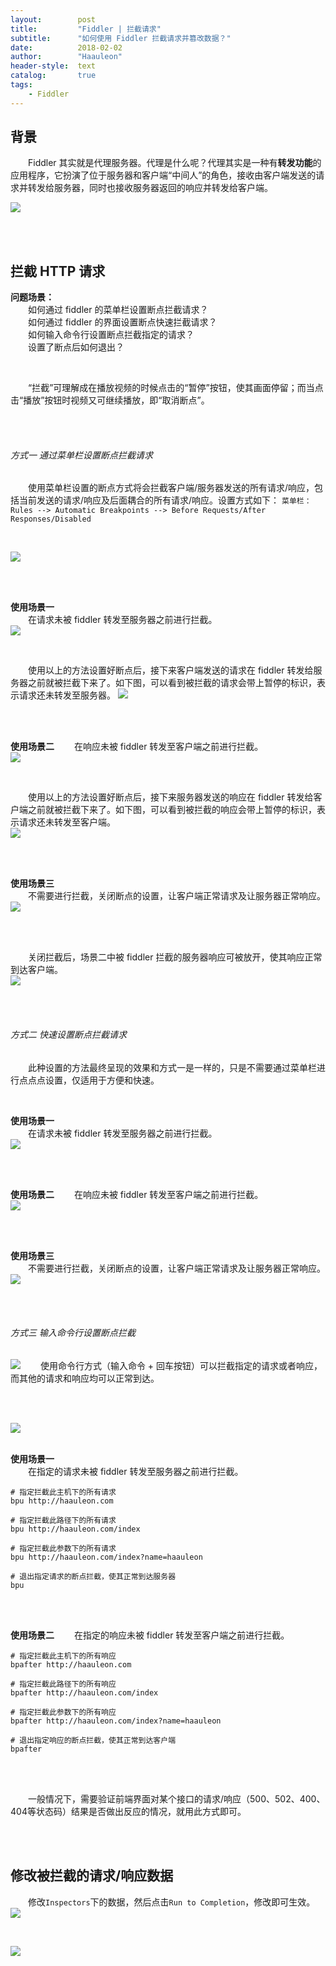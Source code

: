 ```yaml
---
layout:        post
title:         "Fiddler | 拦截请求"
subtitle:      "如何使用 Fiddler 拦截请求并篡改数据？"
date:          2018-02-02
author:        "Haauleon"
header-style:  text
catalog:       true
tags:
    - Fiddler
---
```




## 背景
&emsp;&emsp;Fiddler 其实就是代理服务器。代理是什么呢？代理其实是一种有**转发功能**的应用程序，它扮演了位于服务器和客户端“中间人”的角色，接收由客户端发送的请求并转发给服务器，同时也接收服务器返回的响应并转发给客户端。

![](\img\in-post\post-fiddler\2018-02-02-fiddler-breakpoint-1.png)     

<br><br>

## 拦截 HTTP 请求               
**问题场景：**          
&emsp;&emsp;如何通过 fiddler 的菜单栏设置断点拦截请求？          
&emsp;&emsp;如何通过 fiddler 的界面设置断点快速拦截请求？            
&emsp;&emsp;如何输入命令行设置断点拦截指定的请求？          
&emsp;&emsp;设置了断点后如何退出？
 
<br>

&emsp;&emsp;“拦截”可理解成在播放视频的时候点击的“暂停”按钮，使其画面停留；而当点击“播放”按钮时视频又可继续播放，即“取消断点”。

<br><br>

###### 方式一 通过菜单栏设置断点拦截请求   
&emsp;&emsp;使用菜单栏设置的断点方式将会拦截客户端/服务器发送的所有请求/响应，包括当前发送的请求/响应及后面耦合的所有请求/响应。设置方式如下：
`菜单栏：Rules --> Automatic Breakpoints --> Before Requests/After Responses/Disabled`                   
  
<br>

![](\img\in-post\post-fiddler\2018-02-02-fiddler-breakpoint-2.png)    

<br><br>

**使用场景一**       
&emsp;&emsp;在请求未被 fiddler 转发至服务器之前进行拦截。                               
![](\img\in-post\post-fiddler\2018-02-02-fiddler-breakpoint-3.png)        

<br>

&emsp;&emsp;使用以上的方法设置好断点后，接下来客户端发送的请求在 fiddler 转发给服务器之前就被拦截下来了。如下图，可以看到被拦截的请求会带上暂停的标识，表示请求还未转发至服务器。
![](\img\in-post\post-fiddler\2018-02-02-fiddler-breakpoint-4.png)       

<br><br>   

**使用场景二**
&emsp;&emsp;在响应未被 fiddler 转发至客户端之前进行拦截。    
![](\img\in-post\post-fiddler\2018-02-02-fiddler-breakpoint-5.png) 

<br>

&emsp;&emsp;使用以上的方法设置好断点后，接下来服务器发送的响应在 fiddler 转发给客户端之前就被拦截下来了。如下图，可以看到被拦截的响应会带上暂停的标识，表示请求还未转发至客户端。   
![](\img\in-post\post-fiddler\2018-02-02-fiddler-breakpoint-6.png) 

<br><br>

**使用场景三**       
&emsp;&emsp;不需要进行拦截，关闭断点的设置，让客户端正常请求及让服务器正常响应。                          
![](\img\in-post\post-fiddler\2018-02-02-fiddler-breakpoint-7.png)         

<br><br>

&emsp;&emsp;关闭拦截后，场景二中被 fiddler 拦截的服务器响应可被放开，使其响应正常到达客户端。                       
![](\img\in-post\post-fiddler\2018-02-02-fiddler-breakpoint-8.png)            

<br><br>

###### 方式二 快速设置断点拦截请求    
&emsp;&emsp;此种设置的方法最终呈现的效果和方式一是一样的，只是不需要通过菜单栏进行点点点设置，仅适用于方便和快速。      

<br>

**使用场景一**       
&emsp;&emsp;在请求未被 fiddler 转发至服务器之前进行拦截。   
![](\img\in-post\post-fiddler\2018-02-02-fiddler-breakpoint-9.png) 

<br><br>

**使用场景二**
&emsp;&emsp;在响应未被 fiddler 转发至客户端之前进行拦截。    
![](\img\in-post\post-fiddler\2018-02-02-fiddler-breakpoint-10.png) 

<br><br>

**使用场景三**       
&emsp;&emsp;不需要进行拦截，关闭断点的设置，让客户端正常请求及让服务器正常响应。                     
![](\img\in-post\post-fiddler\2018-02-02-fiddler-breakpoint-11.png) 

<br><br>

###### 方式三 输入命令行设置断点拦截
![](\img\in-post\post-fiddler\2018-02-02-fiddler-breakpoint-12.png) 
&emsp;&emsp;使用命令行方式（输入命令 + 回车按钮）可以拦截指定的请求或者响应，而其他的请求和响应均可以正常到达。     


<br><br>

![](\img\in-post\post-fiddler\2018-02-02-fiddler-breakpoint-13.png) 
<br><br>

**使用场景一**       
&emsp;&emsp;在指定的请求未被 fiddler 转发至服务器之前进行拦截。      
```
# 指定拦截此主机下的所有请求
bpu http://haauleon.com 

# 指定拦截此路径下的所有请求  
bpu http://haauleon.com/index   

# 指定拦截此参数下的所有请求
bpu http://haauleon.com/index?name=haauleon   

# 退出指定请求的断点拦截，使其正常到达服务器
bpu    
```
   

<br><br>

**使用场景二**
&emsp;&emsp;在指定的响应未被 fiddler 转发至客户端之前进行拦截。    
```
# 指定拦截此主机下的所有响应
bpafter http://haauleon.com 

# 指定拦截此路径下的所有响应 
bpafter http://haauleon.com/index   

# 指定拦截此参数下的所有响应
bpafter http://haauleon.com/index?name=haauleon   

# 退出指定响应的断点拦截，使其正常到达客户端
bpafter    
```

<br><br>

&emsp;&emsp;一般情况下，需要验证前端界面对某个接口的请求/响应（500、502、400、404等状态码）结果是否做出反应的情况，就用此方式即可。

<br><br>

## 修改被拦截的请求/响应数据
&emsp;&emsp;修改`Inspectors`下的数据，然后点击`Run to Completion`，修改即可生效。                                
![](\img\in-post\post-fiddler\2018-02-02-fiddler-breakpoint-14.png)  

<br>

![](\img\in-post\post-fiddler\2018-02-02-fiddler-breakpoint-15.png) 